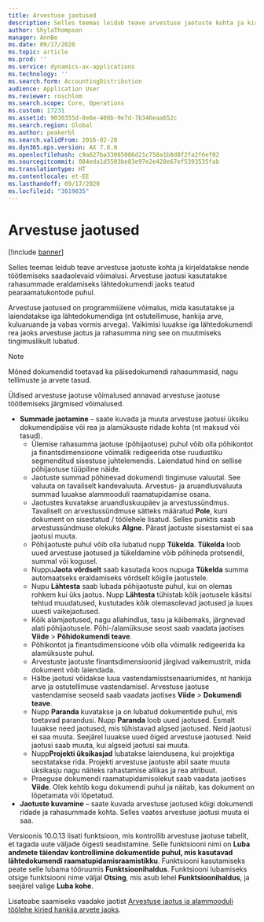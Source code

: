 ```yaml
---
title: Arvestuse jaotused
description: Selles teemas leidub teave arvestuse jaotuste kohta ja kirjeldatakse nende töötlemiseks saadaolevaid võimalusi.
author: ShylaThompson
manager: AnnBe
ms.date: 09/17/2020
ms.topic: article
ms.prod: ''
ms.service: dynamics-ax-applications
ms.technology: ''
ms.search.form: AccountingDistribution
audience: Application User
ms.reviewer: roschlom
ms.search.scope: Core, Operations
ms.custom: 17231
ms.assetid: 9030355d-8e6e-408b-9e7d-7b346eaa652c
ms.search.region: Global
ms.author: peakerbl
ms.search.validFrom: 2016-02-28
ms.dyn365.ops.version: AX 7.0.0
ms.openlocfilehash: c9a627ba33065086d21c758a1b8d8f2fa2f6ef02
ms.sourcegitcommit: 084eda1d5503be83e97e2e428e67ef5393535fab
ms.translationtype: HT
ms.contentlocale: et-EE
ms.lasthandoff: 09/17/2020
ms.locfileid: "3819835"
---
```

# <a name="accounting-distributions"></a>Arvestuse jaotused

[!include [banner](../includes/banner.md)]

Selles teemas leidub teave arvestuse jaotuste kohta ja kirjeldatakse nende töötlemiseks saadaolevaid võimalusi. Arvestuse jaotusi kasutatakse rahasummade eraldamiseks lähtedokumendi jaoks teatud pearaamatukontode puhul. 

Arvestuse jaotused on programmiülene võimalus, mida kasutatakse ja laiendatakse iga lähtedokumendiga (nt ostutellimuse, hankija arve, kuluaruande ja vabas vormis arvega). Vaikimisi luuakse iga lähtedokumendi rea jaoks arvestuse jaotus ja rahasumma ning see on muutmiseks tingimuslikult lubatud. 

> [!NOTE] 
> Mõned dokumendid toetavad ka päisedokumendi rahasummasid, nagu tellimuste ja arvete tasud. 

Üldised arvestuse jaotuse võimalused annavad arvestuse jaotuse töötlemiseks järgmised võimalused.

-   **Summade jaotamine** – saate kuvada ja muuta arvestuse jaotusi üksiku dokumendipäise või rea ja alamüksuste ridade kohta (nt maksud või tasud).
    -   Ülemise rahasumma jaotuse (põhijaotuse) puhul võib olla põhikontot ja finantsdimensioone võimalik redigeerida otse ruudustiku segmenditud sisestuse juhtelemendis. Laiendatud hind on sellise põhijaotuse tüüpiline näide.
    -   Jaotuste summad põhinevad dokumendi tingimuse valuutal. See valuuta on tavaliselt kandevaluuta. Arvestus- ja aruandlusvaluuta summad luuakse alammooduli raamatupidamise osana.
    -   Jaotustes kuvatakse aruandluskuupäev ja arvestussündmus. Tavaliselt on arvestussündmuse sätteks määratud **Pole**, kuni dokument on sisestatud / töölehele lisatud. Selles punktis saab arvestussündmuse olekuks **Algne**. Pärast jaotuste sisestamist ei saa jaotusi muuta.
    -   Põhijaotuste puhul võib olla lubatud nupp **Tükelda**. **Tükelda** loob uued arvestuse jaotused ja tükeldamine võib põhineda protsendil, summal või kogusel.
    -   Nuppu**Jaota võrdselt** saab kasutada koos nupuga **Tükelda** summa automaatseks eraldamiseks võrdselt kõigile jaotustele.
    -   Nupu **Lähtesta** saab lubada põhijaotuste puhul, kui on olemas rohkem kui üks jaotus. Nupp **Lähtesta** tühistab kõik jaotusele käsitsi tehtud muudatused, kustutades kõik olemasolevad jaotused ja luues uuesti vaikejaotused.
    -   Kõik alamjaotused, nagu allahindlus, tasu ja käibemaks, järgnevad alati põhijaotusele. Põhi-/alamüksuse seost saab vaadata jaotises **Viide** &gt; **Põhidokumendi teave**.
    -   Põhikontot ja finantsdimensioone võib olla võimalik redigeerida ka alamüksuste puhul.
    -   Arvestuste jaotuste finantsdimensioonid järgivad vaikemustrit, mida dokument võib laiendada.
    -   Hälbe jaotusi võidakse luua vastendamisstsenaariumides, nt hankija arve ja ostutellimuse vastendamisel. Arvestuse jaotuse vastendamise seoseid saab vaadata jaotises **Viide** &gt; **Dokumendi teave**.
    -   Nupp **Paranda** kuvatakse ja on lubatud dokumentide puhul, mis toetavad parandusi. Nupp **Paranda** loob uued jaotused. Esmalt luuakse need jaotused, mis tühistavad algsed jaotused. Neid jaotusi ei saa muuta. Seejärel luuakse uued õiged arvestuse jaotused. Neid jaotusi saab muuta, kui algseid jaotusi sai muuta.
    -   Nupp**Projekti üksikasjad** lubatakse laiendusena, kui projektiga seostatakse rida. Projekti arvestuse jaotuste abil saate muuta üksikasju nagu näiteks rahastamise allikas ja rea atribuut.
    -   Praeguse dokumendi raamatupidamisolekut saab vaadata jaotises **Viide**. Olek kehtib kogu dokumendi puhul ja näitab, kas dokument on lõpetamata või lõpetatud.
-   **Jaotuste kuvamine** – saate kuvada arvestuse jaotused kõigi dokumendi ridade ja rahasummade kohta. Selles vaates arvestuse jaotusi muuta ei saa.

Versioonis 10.0.13 lisati funktsioon, mis kontrollib arvestuse jaotuse tabelit, et tagada uute väljade õigesti seadistamine. Selle funktsiooni nimi on **Luba andmete täiendav kontrollimine dokumentide puhul, mis kasutavad lähtedokumendi raamatupidamisraamistikku**. Funktsiooni kasutamiseks peate selle lubama tööruumis **Funktsioonihaldus**. Funktsiooni lubamiseks otsige funktsiooni nime väljal **Otsing**, mis asub lehel **Funktsioonihaldus**, ja seejärel valige **Luba kohe**.

Lisateabe saamiseks vaadake jaotist [Arvestuse jaotus ja alammooduli töölehe kirjed hankija arvete jaoks](accounting-distributions-subledger-journal-entries-vendor-invoices.md).
